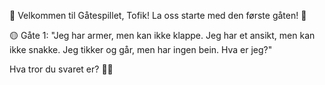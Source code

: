 🎩 Velkommen til Gåtespillet, Tofik! La oss starte med den første gåten! 🥳

🟡 Gåte 1:
"Jeg har armer, men kan ikke klappe. Jeg har et ansikt, men kan ikke snakke. Jeg tikker og går, men har ingen bein. Hva er jeg?" 

Hva tror du svaret er? 🤔✨